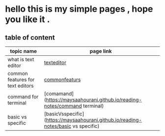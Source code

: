 # hello this is my simple  pages , hope you like it .

## table of content 

 topic name          	                | page link  
----------------------------------------|---------------------	  
what is text editor                  	|[texteditor](https://maysaahourani.github.io/reading-notes/markdown)	
   common features for text editors	    |[commonfeaturs](https://maysaahourani.github.io/reading-notes/commonfeatures)
   command for terminal	                |[comamand](https://maysaahourani.github.io/reading-notes/command terminal)	   
	   basic vs specific	            |[basicVsspecific](https://maysaahourani.github.io/reading-notes/basic vs specific)

